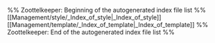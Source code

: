 %% Zoottelkeeper: Beginning of the autogenerated index file list  %%
 [[Management/style/_Index_of_style|_Index_of_style]]
 [[Management/template/_Index_of_template|_Index_of_template]]
%% Zoottelkeeper: End of the autogenerated index file list  %%
